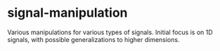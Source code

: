 # signal-manipulation

Various manipulations for various types of signals.
Initial focus is on 1D signals, with possible generalizations to higher dimensions.
